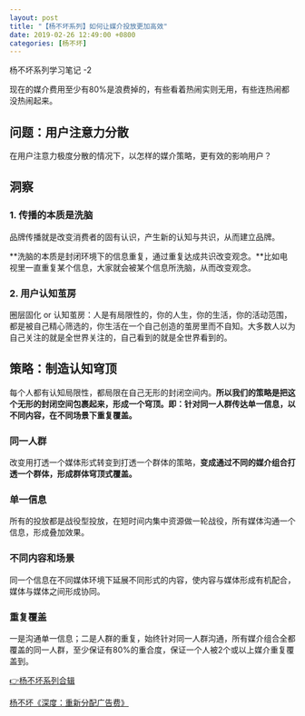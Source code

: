 ```yaml
---
layout: post
title: "【杨不坏系列】如何让媒介投放更加高效"
date: 2019-02-26 12:49:00 +0800
categories: [杨不坏]
---
```


杨不坏系列学习笔记 -2

现在的媒介费用至少有80%是浪费掉的，有些看着热闹实则无用，有些连热闹都没热闹起来。

## 问题：用户注意力分散

在用户注意力极度分散的情况下，以怎样的媒介策略，更有效的影响用户？

## 洞察

### 1. 传播的本质是洗脑

品牌传播就是改变消费者的固有认识，产生新的认知与共识，从而建立品牌。

**洗脑的本质是封闭环境下的信息重复，通过重复达成共识改变观念。**比如电视里一直重复某个信息，大家就会被某个信息所洗脑，从而改变观念。

### 2. 用户认知茧房

圈层固化 or 认知茧房：人是有局限性的，你的人生，你的生活，你的活动范围，都是被自己精心筛选的，你生活在一个自己创造的茧房里而不自知。大多数人以为自己关注的就是全世界关注的，自己看到的就是全世界看到的。

## 策略：制造认知穹顶

每个人都有认知局限性，都局限在自己无形的封闭空间内。**所以我们的策略是把这个无形的封闭空间包裹起来，形成一个穹顶。即：针对同一人群传达单一信息，以不同内容，在不同场景下重复覆盖。**

### 同一人群

改变用打透一个媒体形式转变到打透一个群体的策略，**变成通过不同的媒介组合打透一个群体，形成群体穹顶式覆盖。**

### 单一信息

所有的投放都是战役型投放，在短时间内集中资源做一轮战役，所有媒体沟通一个信息，形成叠加效果。

### 不同内容和场景

同一个信息在不同媒体环境下延展不同形式的内容，使内容与媒体形成有机配合，媒体与媒体之间形成协同。

### 重复覆盖

一是沟通单一信息；二是人群的重复，始终针对同一人群沟通，所有媒介组合全都覆盖的同一人群，至少保证有80%的重合度，保证一个人被2个或以上媒介重复覆盖到。

[👉杨不坏系列合辑](./../../../../category/杨不坏)

[杨不坏《深度：重新分配广告费》](https://mp.weixin.qq.com/s/b_3dvwr-S_SixjZMbCQmkA)
